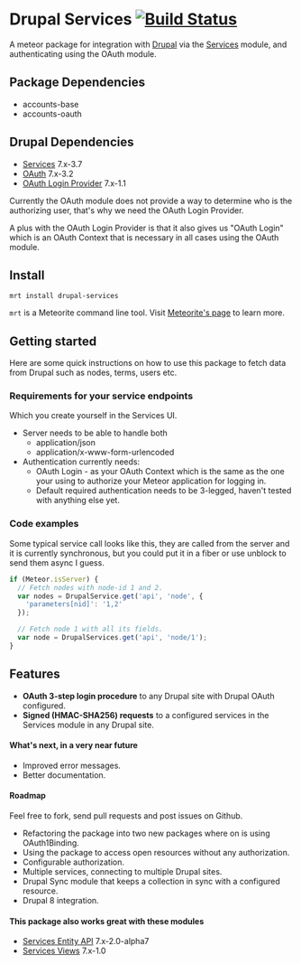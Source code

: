 Drupal Services [![Build Status](https://travis-ci.org/EventedMind/iron-router.png)](https://travis-ci.org/EventedMind/iron-router)
============================

A meteor package for integration with [Drupal](http://drupal.org) via the [Services](https://drupal.org/project/services) module, and authenticating using
the OAuth module.

Package Dependencies
----------------------

* accounts-base
* accounts-oauth

Drupal Dependencies
----------------------

* [Services](https://drupal.org/project/services) 7.x-3.7
* [OAuth](https://drupal.org/project/oauth) 7.x-3.2
* [OAuth Login Provider](https://drupal.org/project/oauthloginprovider) 7.x-1.1

Currently the OAuth module does not provide a way to determine who is the authorizing user, that's why we need the OAuth Login Provider.

A plus with the OAuth Login Provider is that it also gives us "OAuth Login" which is an OAuth Context that is necessary in all cases using the OAuth module.

Install
-----------
```
mrt install drupal-services
```

```mrt``` is a Meteorite command line tool. Visit [Meteorite's page](http://oortcloud.github.com/meteorite/) to learn more.

Getting started
-----------------

Here are some quick instructions on how to use this package to fetch data from Drupal such as nodes, terms, users etc.

### Requirements for your service endpoints

Which you create yourself in the Services UI.

* Server needs to be able to handle both
  * application/json
  * application/x-www-form-urlencoded
* Authentication currently needs:
  * OAuth Login - as your OAuth Context which is the same as the one your using to authorize your Meteor application for logging in.
  * Default required authentication needs to be 3-legged, haven't tested with anything else yet.

### Code examples

Some typical service call looks like this, they are called from the server and it is currently synchronous, but you could put it in a fiber or use unblock to send them async I guess.

```js
if (Meteor.isServer) {
  // Fetch nodes with node-id 1 and 2.
  var nodes = DrupalService.get('api', 'node', {
    'parameters[nid]': '1,2'
  });

  // Fetch node 1 with all its fields.
  var node = DrupalServices.get('api', 'node/1');
}
```

Features
-----------------

* **OAuth 3-step login procedure** to any Drupal site with Drupal OAuth configured.
* **Signed (HMAC-SHA256) requests** to a configured services in the Services module in any Drupal site.

#### What's next, in a very near future

* Improved error messages.
* Better documentation.

#### Roadmap

Feel free to fork, send pull requests and post issues on Github.

* Refactoring the package into two new packages where on is using OAuth1Binding.
* Using the package to access open resources without any authorization.
* Configurable authorization.
* Multiple services, connecting to multiple Drupal sites.
* Drupal Sync module that keeps a collection in sync with a configured resource.
* Drupal 8 integration.

#### This package also works great with these modules

* [Services Entity API](https://drupal.org/project/services_entity) 7.x-2.0-alpha7
* [Services Views](https://drupal.org/project/services_views) 7.x-1.0

